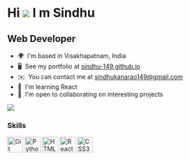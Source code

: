Hi ![](https://user-images.githubusercontent.com/18350557/176309783-0785949b-9127-417c-8b55-ab5a4333674e.gif) I m Sindhu
======================================================================================================================================

Web Developer
------------------------


* 🌍  I'm based in Visakhapatnam, India
* 🖥️  See my portfolio at [sindhu-149.github.io](https://sindhu-149.github.io)
* ✉️  You can contact me at [sindhukanarao149@gmail.com](mailto:sindhukanarao149@gmail.com)
* 🧠  I'm learning React
* 🤝  I'm open to collaborating on interesting projects

<a href="https://www.github.com/sindhu-149" target="_blank" rel="noreferrer"><img
src="https://img.shields.io/github/followers/sindhu-149?logo=github&style=for-the-badge&color=0891b2&labelColor=1c1917" /></a>

### Skills


<p align="left">
<a href="https://git-scm.com/" target="_blank" rel="noreferrer"><img src="https://raw.githubusercontent.com/danielcranney/readme-generator/main/public/icons/skills/git-colored.svg" width="36" height="36" alt="Git" /></a>
<a href="https://www.python.org/" target="_blank" rel="noreferrer"><img src="https://raw.githubusercontent.com/danielcranney/readme-generator/main/public/icons/skills/python-colored.svg" width="36" height="36" alt="Python" /></a>
<a href="https://developer.mozilla.org/en-US/docs/Glossary/HTML5" target="_blank" rel="noreferrer"><img src="https://raw.githubusercontent.com/danielcranney/readme-generator/main/public/icons/skills/html5-colored.svg" width="36" height="36" alt="HTML5" /></a>
<a href="https://reactjs.org/" target="_blank" rel="noreferrer"><img src="https://raw.githubusercontent.com/danielcranney/readme-generator/main/public/icons/skills/react-colored.svg" width="36" height="36" alt="React" /></a>
<a href="https://www.w3.org/TR/CSS/#css" target="_blank" rel="noreferrer"><img src="https://raw.githubusercontent.com/danielcranney/readme-generator/main/public/icons/skills/css3-colored.svg" width="36" height="36" alt="CSS3" /></a>
</p>


